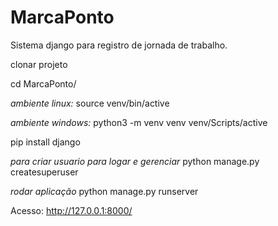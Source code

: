 # MarcaPonto

Sistema django para registro de jornada de trabalho.

clonar projeto

cd MarcaPonto/

*ambiente linux:* 
source venv/bin/active

*ambiente windows:* 
python3 -m venv venv
venv/Scripts/active

pip install django

*para criar usuario para logar e gerenciar*
python manage.py createsuperuser

*rodar aplicação*
python manage.py runserver

Acesso: http://127.0.0.1:8000/


